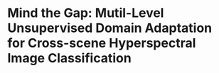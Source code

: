 # Mind the Gap: Mutil-Level Unsupervised Domain Adaptation for Cross-scene Hyperspectral Image Classification